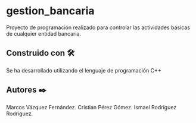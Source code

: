 # gestion_bancaria

Proyecto de programación realizado para controlar las actividades básicas de cualquier entidad bancaria.

## Construido con 🛠️

Se ha desarrollado utilizando el lenguaje de programación C++

## Autores ✒️

Marcos Vázquez Fernández.
Cristian Pérez Gómez.
Ismael Rodríguez Rodríguez.
